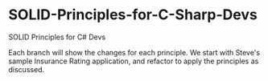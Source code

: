 # SOLID-Principles-for-C-Sharp-Devs
SOLID Principles for C# Devs

Each branch will show the changes for each principle.  We start with Steve's sample Insurance Rating application, and refactor to apply the principles as discussed.
